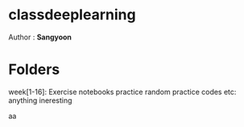 # classdeeplearning

Author : **Sangyoon**

# Folders

week[1-16]: Exercise notebooks
practice random practice codes
etc: anything ineresting

aa
